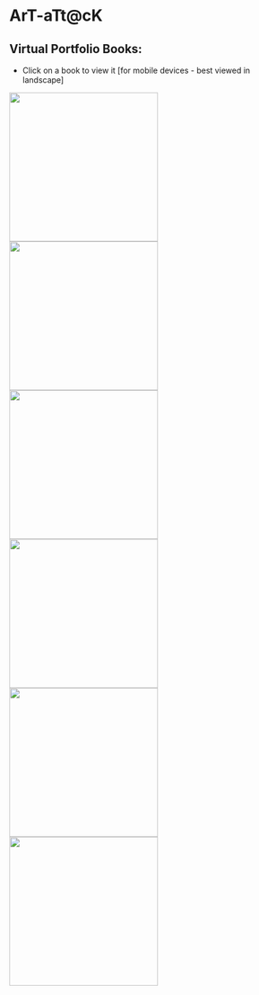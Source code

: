# ArT-aTt@cK

## Virtual Portfolio Books:

- Click on a book to view it [for mobile devices - best viewed in landscape] 

<p float="middle">
    <a href="https://shellywell123shellywell123.dev/assets/sketchbooks/Unit-1A/book.html">
        <img src="https://shellywell123shellywell123.dev/assets/sketchbooks/Covers/Unit-1A.jpg" width="265" />
    </a>
    <a href="https://shellywell123shellywell123.dev/assets/sketchbooks/Unit-1B/book.html">
        <img src="https://shellywell123shellywell123.dev/assets/sketchbooks/Covers/Unit-1B.jpg" width="265" />
    </a>
    <a href="https://shellywell123shellywell123.dev/assets/sketchbooks/Unit-2/book.html">
        <img src="https://shellywell123shellywell123.dev/assets/sketchbooks/Covers/Unit-2.jpg" width="265" />
    </a>
    <a href="https://shellywell123shellywell123.dev/assets/sketchbooks/Unit-4/book.html">
        <img src="https://shellywell123shellywell123.dev/assets/sketchbooks/Covers/Unit-4.jpg" width="265" />
    </a>
    <a href="https://shellywell123shellywell123.dev/assets/sketchbooks/Unit-X/book.html">
        <img src="https://shellywell123shellywell123.dev/assets/sketchbooks/Covers/Unit-X.jpg" width="265" />
    </a>
    <a href="https://shellywell123shellywell123.dev/assets/sketchbooks/Unit-Y/book.html">
        <img src="https://shellywell123shellywell123.dev/assets/sketchbooks/Covers/Unit-Y.jpg" width="265" />
    </a>
</p>
